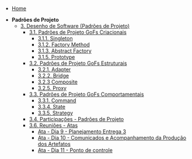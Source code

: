 - [Home](/)
<!-- - [Projetos](/Projeto/Projeto.md) -->

- **Padrões de Projeto**
  - [3. Desenho de Software (Padrões de Projeto)](/PadroesDeProjeto/3.PadroesDeProjeto.md)
    - [3.1. Padrões de Projeto GoFs Criacionais](/PadroesDeProjeto/3.1.GoFsCriacionais.md)
      - [3.1.1. Singleton](/PadroesDeProjeto/3.1.1GoFsCriacionais-Singleton.md)
      - [3.1.2. Factory Method](/PadroesDeProjeto/3.1.2.FactoryMethod.md)
      - [3.1.3. Abstract Factory](/PadroesDeProjeto/3.1.3.Abstract-factory.md)
      - [3.1.5. Prototype](/PadroesDeProjeto/3.1.5.Prototype.md)
    - [3.2. Padrões de Projeto GoFs Estruturais](/PadroesDeProjeto/3.2.GoFsEstruturais.md)
      - [3.2.1. Adapter](/PadroesDeProjeto/3.2.1.GoFsEstruturais-Adapter.md)
      - [3.2.2. Bridge](/PadroesDeProjeto/3.2.2.Bridge.md)
      - [3.2.3 Composite](/PadroesDeProjeto/3.2.3.Composite.md)
      - [3.2.5. Proxy](/PadroesDeProjeto/3.2.5.Proxy.md) 
    - [3.3. Padrões de Projeto GoFs Comportamentais](/PadroesDeProjeto/3.3.GoFsComportamentais.md)
      - [3.3.1. Command](/PadroesDeProjeto/3.3.1.GoFsComportamentais-Command)
      - [3.3.4. State](/PadroesDeProjeto/3.3.4GoFsComportamentais-State.md)
      - [3.3.5. Strategy](/PadroesDeProjeto/3.3.5.Strategy.md)
    - [3.4. Participações - Padrões de Projeto](/PadroesDeProjeto/3.4.ParticipacoesPadroes.md)
    <!-- - [3.5. Iniciativas Extras - Padrões de Projeto](/PadroesDeProjeto/3.5.IniciativasExtras.md) -->
    - [3.6. Reuniões - Atas](/PadroesDeProjeto/Atas/ReunioesEAtas.md)
      - [Ata - Dia 9 - Planejamento Entrega 3](/PadroesDeProjeto/Atas/Ata20052025.md)
      - [Ata - Dia 10 - Comunicados e Acompanhamento da Produção dos Artefatos](/PadroesDeProjeto/Atas/Ata27052025.md)
      - [Ata - Dia 11 - Ponto de controle](/PadroesDeProjeto/Atas/Ata31052025.md)
